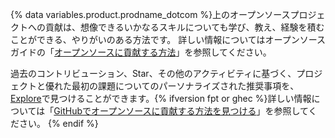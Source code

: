{% data variables.product.prodname_dotcom %}上のオープンソースプロジェクトへの貢献は、想像できるいかなるスキルについても学び、教え、経験を積むことができる、やりがいのある方法です。 詳しい情報についてはオープンソースガイドの「[オープンソースに貢献する方法](https://opensource.guide/how-to-contribute/)」を参照してください。

過去のコントリビューション、Star、その他のアクティビティに基づく、プロジェクトと優れた最初の課題についてのパーソナライズされた推奨事項を、[Explore](https://github.com/explore)で見つけることができます。{% ifversion fpt or ghec %}詳しい情報については「[GitHubでオープンソースに貢献する方法を見つける](/github/getting-started-with-github/finding-ways-to-contribute-to-open-source-on-github)」を参照してください。
{% endif %}
